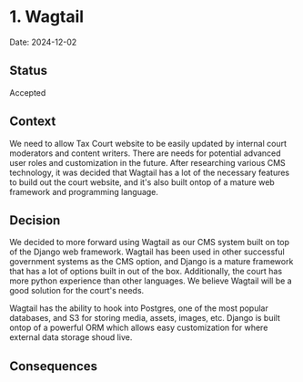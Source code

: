 # 1. Wagtail

Date: 2024-12-02

## Status

Accepted

## Context

We need to allow Tax Court website to be easily updated by internal court moderators and content writers.  There are needs for potential advanced user roles and customization in the future.  After researching various CMS technology, it was decided that Wagtail has a lot of the necessary features to build out the court website, and it's also built ontop of a mature web framework and programming language.

## Decision

We decided to more forward using Wagtail as our CMS system built on top of the Django web framework.  Wagtail has been used in other successful government systems as the CMS option, and Django is a mature framework that has a lot of options built in out of the box.  Additionally, the court has more python experience than other languages.  We believe Wagtail will be a good solution for the court's needs.

Wagtail has the ability to hook into Postgres, one of the most popular databases, and S3 for storing media, assets, images, etc.  Django is built ontop of a powerful ORM which allows easy customization for where external data storage shoud live.

## Consequences
